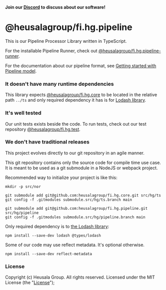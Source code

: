 **Join our [Discord](https://discord.gg/UBTrHxA78f) to discuss about our software!**

# @heusalagroup/fi.hg.pipeline

This is our Pipeline Processor Library written in TypeScript.

For the installable Pipeline Runner, check out [@heusalagroup/fi.hg.pipeline-runner](https://github.com/heusalagroup/fi.hg.pipeline-runner).

For the documentation about our pipeline format, see [Getting started with Pipeline model](https://www.sendanor.com/pipelines/model/).

### It doesn't have many runtime dependencies

This library expects [@heusalagroup/fi.hg.core](https://github.com/heusalagroup/fi.hg.core) to be located 
in the relative path `../ts` and only required dependency it has is for [Lodash 
library](https://lodash.com/).

### It's well tested

Our unit tests exists beside the code. To run tests, check out our test repository 
[@heusalagroup/fi.hg.test](https://github.com/heusalagroup/fi.hg.test).

### We don't have traditional releases

This project evolves directly to our git repository in an agile manner.

This git repository contains only the source code for compile time use case. It is meant to be used 
as a git submodule in a NodeJS or webpack project.

Recommended way to initialize your project is like this:

```
mkdir -p src/nor

git submodule add git@github.com:heusalagroup/fi.hg.core.git src/hg/ts
git config -f .gitmodules submodule.src/hg/ts.branch main

git submodule add git@github.com:heusalagroup/fi.hg.pipeline.git src/hg/pipeline
git config -f .gitmodules submodule.src/hg/pipeline.branch main
```

Only required dependency is to [the Lodash library](https://lodash.com/):

```
npm install --save-dev lodash @types/lodash
```

Some of our code may use reflect metadata. It's optional otherwise.

```
npm install --save-dev reflect-metadata
```

### License

Copyright (c) Heusala Group. All rights reserved. Licensed under the MIT License (the "[License](./LICENSE)");

